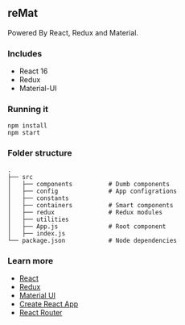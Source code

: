 ## reMat

Powered By React, Redux and Material.

### Includes

- React 16
- Redux
- Material-UI

### Running it

```
npm install
npm start
```

### Folder structure

    .
    ├── src
    │   ├── components          # Dumb components
    │   ├── config              # App configrations
    │   ├── constants
    │   ├── containers          # Smart components
    │   ├── redux               # Redux modules
    │   ├── utilities
    │   ├── App.js              # Root component
    │   ├── index.js
    └── package.json            # Node dependencies

### Learn more

- [React](https://reactjs.org/)
- [Redux](https://redux.js.org/)
- [Material UI](http://www.material-ui.com)
- [Create React App](https://github.com/facebookincubator/create-react-app)
- [React Router](https://github.com/ReactTraining/react-router)
